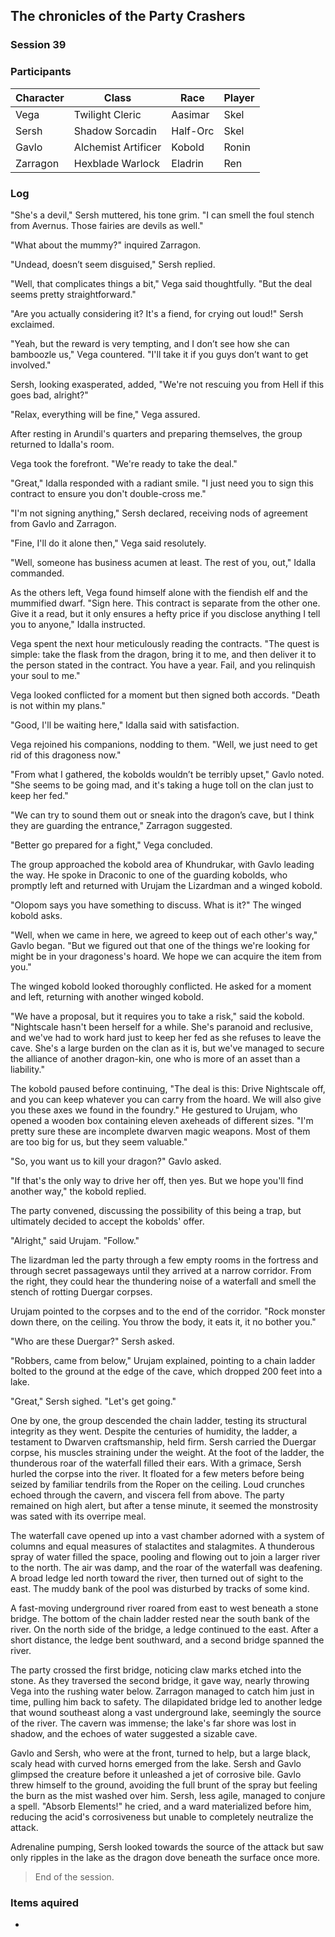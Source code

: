## The chronicles of the Party Crashers
### Session 39

### Participants
| Character| Class | Race | Player |
|--|--|--|--|
| Vega | Twilight Cleric | Aasimar | Skel |
| Sersh | Shadow Sorcadin | Half-Orc | Skel |
| Gavlo | Alchemist Artificer | Kobold | Ronin |
| Zarragon | Hexblade Warlock | Eladrin | Ren |

### Log
"She's a devil," Sersh muttered, his tone grim. "I can smell the foul stench from Avernus. Those fairies are devils as well."

"What about the mummy?" inquired Zarragon.

"Undead, doesn’t seem disguised," Sersh replied.

"Well, that complicates things a bit," Vega said thoughtfully. "But the deal seems pretty straightforward."

"Are you actually considering it? It's a fiend, for crying out loud!" Sersh exclaimed.

"Yeah, but the reward is very tempting, and I don’t see how she can bamboozle us," Vega countered. "I'll take it if you guys don’t want to get involved."

Sersh, looking exasperated, added, "We're not rescuing you from Hell if this goes bad, alright?"

"Relax, everything will be fine," Vega assured.

After resting in Arundil's quarters and preparing themselves, the group returned to Idalla's room.

Vega took the forefront. "We're ready to take the deal."

"Great," Idalla responded with a radiant smile. "I just need you to sign this contract to ensure you don't double-cross me."

"I'm not signing anything," Sersh declared, receiving nods of agreement from Gavlo and Zarragon.

"Fine, I'll do it alone then," Vega said resolutely.

"Well, someone has business acumen at least. The rest of you, out," Idalla commanded.

As the others left, Vega found himself alone with the fiendish elf and the mummified dwarf. "Sign here. This contract is separate from the other one. Give it a read, but it only ensures a hefty price if you disclose anything I tell you to anyone," Idalla instructed.

Vega spent the next hour meticulously reading the contracts. "The quest is simple: take the flask from the dragon, bring it to me, and then deliver it to the person stated in the contract. You have a year. Fail, and you relinquish your soul to me."

Vega looked conflicted for a moment but then signed both accords. "Death is not within my plans."

"Good, I'll be waiting here," Idalla said with satisfaction.

Vega rejoined his companions, nodding to them. "Well, we just need to get rid of this dragoness now."

"From what I gathered, the kobolds wouldn’t be terribly upset," Gavlo noted. "She seems to be going mad, and it's taking a huge toll on the clan just to keep her fed."

"We can try to sound them out or sneak into the dragon’s cave, but I think they are guarding the entrance," Zarragon suggested.

"Better go prepared for a fight," Vega concluded.

The group approached the kobold area of Khundrukar, with Gavlo leading the way. He spoke in Draconic to one of the guarding kobolds, who promptly left and returned with Urujam the Lizardman and a winged kobold.

"Olopom says you have something to discuss. What is it?" The winged kobold asks.

"Well, when we came in here, we agreed to keep out of each other's way," Gavlo began. "But we figured out that one of the things we're looking for might be in your dragoness's hoard. We hope we can acquire the item from you."

The winged kobold looked thoroughly conflicted. He asked for a moment and left, returning with another winged kobold.

"We have a proposal, but it requires you to take a risk," said the kobold. "Nightscale hasn't been herself for a while. She's paranoid and reclusive, and we've had to work hard just to keep her fed as she refuses to leave the cave. She's a large burden on the clan as it is, but we've managed to secure the alliance of another dragon-kin, one who is more of an asset than a liability."

The kobold paused before continuing, "The deal is this: Drive Nightscale off, and you can keep whatever you can carry from the hoard. We will also give you these axes we found in the foundry." He gestured to Urujam, who opened a wooden box containing eleven axeheads of different sizes. "I'm pretty sure these are incomplete dwarven magic weapons. Most of them are too big for us, but they seem valuable."

"So, you want us to kill your dragon?" Gavlo asked.

"If that's the only way to drive her off, then yes. But we hope you'll find another way," the kobold replied.

The party convened, discussing the possibility of this being a trap, but ultimately decided to accept the kobolds' offer.

"Alright," said Urujam. "Follow."

The lizardman led the party through a few empty rooms in the fortress and through secret passageways until they arrived at a narrow corridor. From the right, they could hear the thundering noise of a waterfall and smell the stench of rotting Duergar corpses.

Urujam pointed to the corpses and to the end of the corridor. "Rock monster down there, on the ceiling. You throw the body, it eats it, it no bother you."

"Who are these Duergar?" Sersh asked.

"Robbers, came from below," Urujam explained, pointing to a chain ladder bolted to the ground at the edge of the cave, which dropped 200 feet into a lake.

"Great," Sersh sighed. "Let's get going."

One by one, the group descended the chain ladder, testing its structural integrity as they went. Despite the centuries of humidity, the ladder, a testament to Dwarven craftsmanship, held firm. Sersh carried the Duergar corpse, his muscles straining under the weight. At the foot of the ladder, the thunderous roar of the waterfall filled their ears. With a grimace, Sersh hurled the corpse into the river. It floated for a few meters before being seized by familiar tendrils from the Roper on the ceiling. Loud crunches echoed through the cavern, and viscera fell from above. The party remained on high alert, but after a tense minute, it seemed the monstrosity was sated with its overripe meal.

The waterfall cave opened up into a vast chamber adorned with a system of columns and equal measures of stalactites and stalagmites. A thunderous spray of water filled the space, pooling and flowing out to join a larger river to the north. The air was damp, and the roar of the waterfall was deafening. A broad ledge led north toward the river, then turned out of sight to the east. The muddy bank of the pool was disturbed by tracks of some kind.

A fast-moving underground river roared from east to west beneath a stone bridge. The bottom of the chain ladder rested near the south bank of the river. On the north side of the bridge, a ledge continued to the east. After a short distance, the ledge bent southward, and a second bridge spanned the river.

The party crossed the first bridge, noticing claw marks etched into the stone. As they traversed the second bridge, it gave way, nearly throwing Vega into the rushing water below. Zarragon managed to catch him just in time, pulling him back to safety. The dilapidated bridge led to another ledge that wound southeast along a vast underground lake, seemingly the source of the river. The cavern was immense; the lake's far shore was lost in shadow, and the echoes of water suggested a sizable cave.

Gavlo and Sersh, who were at the front, turned to help, but a large black, scaly head with curved horns emerged from the lake. Sersh and Gavlo glimpsed the creature before it unleashed a jet of corrosive bile. Gavlo threw himself to the ground, avoiding the full brunt of the spray but feeling the burn as the mist washed over him. Sersh, less agile, managed to conjure a spell. "Absorb Elements!" he cried, and a ward materialized before him, reducing the acid's corrosiveness but unable to completely neutralize the attack.

Adrenaline pumping, Sersh looked towards the source of the attack but saw only ripples in the lake as the dragon dove beneath the surface once more.

> End of the session.

### Items aquired
- 
